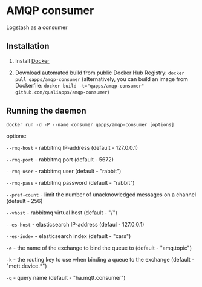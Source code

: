 AMQP consumer
==============
Logstash as a consumer

Installation
--------------

1. Install [Docker](https://www.docker.com)

2. Download automated build from public Docker Hub Registry: `docker pull qapps/amqp-consumer`
(alternatively, you can build an image from Dockerfile: `docker build -t="qapps/amqp-consumer" github.com/qualiapps/amqp-consumer`)

Running the daemon
-----------------

`docker run -d -P --name consumer qapps/amqp-consumer [options]`

options:

`--rmq-host` - rabbitmq IP-address (default - 127.0.0.1)

`--rmq-port` - rabbitmq port (default - 5672)

`--rmq-user` - rabbitmq user (default - "rabbit")

`--rmq-pass` - rabbitmq password (default - "rabbit")

`--pref-count` - limit the number of unacknowledged messages on a channel (default - 256)

`--vhost` - rabbitmq virtual host (default - "/")

`--es-host` - elasticsearch IP-address (defaul - 127.0.0.1)

`--es-index` - elasticsearch index (default - "cars")

`-e` - the name of the exchange to bind the queue to (default - "amq.topic")

`-k` - the routing key to use when binding a queue to the exchange (default - "mqtt.device.*")

`-q` - query name (default - "ha.mqtt.consumer")
